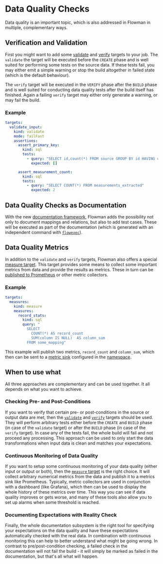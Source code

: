 # Data Quality Checks

Data quality is an important topic, which is also addressed in Flowman in multiple, complementary ways. 


## Verification and Validation

First you might want to add some [validate](../spec/target/validate.md) and [verify](../spec/target/verify.md) targets
to your job. The `validate` the target will be executed before the `CREATE` phase and is well suited for performing some tests
on the source data. If these tests fail, you may either emit a simple warning or stop the build altogether in failed
state (which is the default behaviour).

The `verify` target will be executed in the `VERIFY` phase after the `BUILD` phase and is well suited for conducting
data quality tests after the build itself has finished. Again a failing `verify` target may either only generate a
warning, or may fail the build.

### Example

```yaml
targets:
  validate_input:
    kind: validate
    mode: failFast
    assertions:
      assert_primary_key:
        kind: sql
        tests:
          - query: "SELECT id,count(*) FROM source GROUP BY id HAVING count(*) > 0"
            expected: []

      assert_measurement_count:
        kind: sql
        tests:
          - query: "SELECT COUNT(*) FROM measurements_extracted"
            expected: 2
```


## Data Quality Checks as Documentation

With the new [documentation framework](../documenting/index.md), Flowman adds the possibility not only to document
mappings and relations, but also to add test cases. These will be executed as part of the documentation (which is
generated with an independent command with [`flowexec`](../cli/flowexec.md)).


## Data Quality Metrics
In addition to the `validate` and `verify` targets, Flowman also offers a special [measure target](../spec/target/measure.md).
This target provides some means to collect some important metrics from data and provide the results as metrics. These 
in turn can be [published to Prometheus](metrics.md) or other metric collectors.


### Example

```yaml
targets:
  measures:
    kind: measure
    measures:
      record_stats:
        kind: sql
        query: "
          SELECT
            COUNT(*) AS record_count 
            SUM(column IS NULL)  AS column_sum
          FROM some_mapping"
```

This example will publish two metrics, `record_count` and `column_sum`, which then can be sent to a
[metric sink](../spec/metric) configured in the [namespace](../spec/namespace.md).


## When to use what
All three approaches are complementary and can be used together. It all depends on what you want to achieve.

### Checking Pre- and Post-Conditions
If you want to verify that certain pre- or post-conditions in the source or output data are met, then the
[`validate`](../spec/target/validate.md) and [`verify`](../spec/target/verify.md) targets should be used. They
will perform arbitrary tests either before the `CREATE` and `BUILD` phase (in case of the `validate` target) or after
the `BUILD` phase (in case of the `verify` target). In case any of the tests fail, the whole build will fail and not
proceed any processing. This approach can be used to only start the data transformations when input data is clean and
matches your expectations.

### Continuous Monitoring of Data Quality
If you want to setup some continuous monitoring of your data quality (either input or output or both), then the
[`measure` target](../spec/target/measure.md) is the right choice. It will collect arbitrary numerical metrics from
the data and publish it to a metrics sink like Prometheus. Typically, metric collectors are used in conjunction with
a dashboard (like Grafana), which then can be used to display the whole history of these metrics over time. This way
you can see if data quality improves or gets worse, and many of these tools also allow you to set up alarms when
some threshold is reached.

### Documenting Expectations with Reality Check
Finally, the whole documentation subsystem is the right tool for specifying your expectations on the data quality and
have these expectations automatically checked with the real data. In combination with continuous monitoring this can
help to better understand what might be going wrong. In contrast to pre/post-condition checking, a failed check in
the documentation will not fail the build - it will simply be marked as failed in the documentation, but that's all
what will happen.
